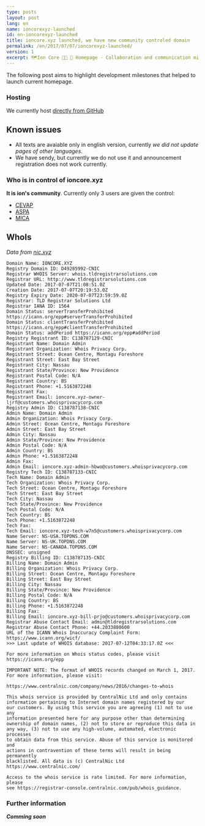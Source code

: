 ```yaml
---
type: posts
layout: post
lang: en
name: ioncorexyz-launched
id: en-ioncorexyz-launched
title: ioncore.xyz launched, we have new community controled domain
permalink: /en/2017/07/07/ioncorexyz-launched/
version: 1
excerpt: 🗺️Ion Core 👯👯 👛 Homepage - Collaboration and communication milestones that will help preserve a reliable experience for users of the Ion software client over following years. 
---
```


The following post aims to highlight development milestones that helped to launch current homepage.

### Hosting
We currently host [directly from GitHub](https://github.com/cevap/ioncore.xyz/)

## Known issues

 * All texts are avaiable only in english version, currently _we did not update pages of other languages_.
 * We have sendy, but currently we do not use it and announcement registration does not work currently.

### Who is in control of ioncore.xyz

**It is ion's community**. Currently only 3 users are given the control:

 * [CEVAP](https://github.com/cevap/)
 * [ASPA](https://github.com/aspaas/)
 * [MICA](https://github.com/mitchellcash/)

## WhoIs

_Data from [nic.xyz](http://nic.xyz/whois)_
```
Domain Name: IONCORE.XYZ
Registry Domain ID: D49285992-CNIC
Registrar WHOIS Server: whois.tldregistrarsolutions.com
Registrar URL: http://www.tldregistrarsolutions.com
Updated Date: 2017-07-07T21:08:51.0Z
Creation Date: 2017-07-07T20:19:53.0Z
Registry Expiry Date: 2020-07-07T23:59:59.0Z
Registrar: TLD Registrar Solutions Ltd
Registrar IANA ID: 1564
Domain Status: serverTransferProhibited https://icann.org/epp#serverTransferProhibited
Domain Status: clientTransferProhibited https://icann.org/epp#clientTransferProhibited
Domain Status: addPeriod https://icann.org/epp#addPeriod
Registry Registrant ID: C138787129-CNIC
Registrant Name: Domain Admin
Registrant Organization: Whois Privacy Corp.
Registrant Street: Ocean Centre, Montagu Foreshore
Registrant Street: East Bay Street
Registrant City: Nassau
Registrant State/Province: New Providence
Registrant Postal Code: N/A
Registrant Country: BS
Registrant Phone: +1.5163872248
Registrant Fax:
Registrant Email: ioncore.xyz-owner-ljrf@customers.whoisprivacycorp.com
Registry Admin ID: C138787138-CNIC
Admin Name: Domain Admin
Admin Organization: Whois Privacy Corp.
Admin Street: Ocean Centre, Montagu Foreshore
Admin Street: East Bay Street
Admin City: Nassau
Admin State/Province: New Providence
Admin Postal Code: N/A
Admin Country: BS
Admin Phone: +1.5163872248
Admin Fax:
Admin Email: ioncore.xyz-admin-hbwo@customers.whoisprivacycorp.com
Registry Tech ID: C138787133-CNIC
Tech Name: Domain Admin
Tech Organization: Whois Privacy Corp.
Tech Street: Ocean Centre, Montagu Foreshore
Tech Street: East Bay Street
Tech City: Nassau
Tech State/Province: New Providence
Tech Postal Code: N/A
Tech Country: BS
Tech Phone: +1.5163872248
Tech Fax:
Tech Email: ioncore.xyz-tech-w7n5@customers.whoisprivacycorp.com
Name Server: NS-USA.TOPDNS.COM
Name Server: NS-UK.TOPDNS.COM
Name Server: NS-CANADA.TOPDNS.COM
DNSSEC: unsigned
Registry Billing ID: C138787135-CNIC
Billing Name: Domain Admin
Billing Organization: Whois Privacy Corp.
Billing Street: Ocean Centre, Montagu Foreshore
Billing Street: East Bay Street
Billing City: Nassau
Billing State/Province: New Providence
Billing Postal Code: N/A
Billing Country: BS
Billing Phone: +1.5163872248
Billing Fax:
Billing Email: ioncore.xyz-bill-prjo@customers.whoisprivacycorp.com
Registrar Abuse Contact Email: admin@tldregistrarsolutions.com
Registrar Abuse Contact Phone: +44.2033880600
URL of the ICANN Whois Inaccuracy Complaint Form: https://www.icann.org/wicf/
>>> Last update of WHOIS database: 2017-07-12T04:33:17.0Z <<<

For more information on Whois status codes, please visit https://icann.org/epp

IMPORTANT NOTE: The format of WHOIS records changed on March 1, 2017.
For more information, please visit:

https://www.centralnic.com/company/news/2016/changes-to-whois

This whois service is provided by CentralNic Ltd and only contains
information pertaining to Internet domain names registered by our
our customers. By using this service you are agreeing (1) not to use any
information presented here for any purpose other than determining
ownership of domain names, (2) not to store or reproduce this data in
any way, (3) not to use any high-volume, automated, electronic processes
to obtain data from this service. Abuse of this service is monitored and
actions in contravention of these terms will result in being permanently
blacklisted. All data is (c) CentralNic Ltd https://www.centralnic.com/

Access to the whois service is rate limited. For more information, please
see https://registrar-console.centralnic.com/pub/whois_guidance.
```


### Further information

  _**Comming soon**_

